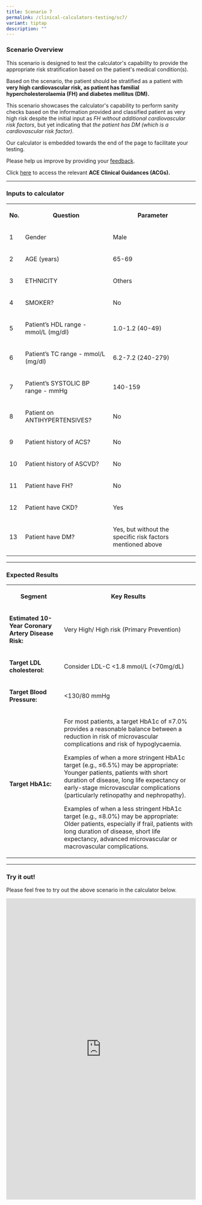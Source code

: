 ```yaml
---
title: Scenario 7
permalink: /clinical-calculators-testing/sc7/
variant: tiptap
description: ""
---
```

<h3>Scenario Overview</h3>
<p>This scenario is designed to test the calculator's capability to provide
the appropriate risk stratification based on the patient's medical condition(s).</p>
<p>Based on the scenario, the patient should be stratified as a patient with <strong>very high cardiovascular risk, as patient has familial hypercholesterolaemia (FH) and diabetes mellitus (DM).</strong>
</p>
<p>This scenario showcases the calculator's capability to perform sanity
checks based on the information provided and classified patient as very
high risk despite the initial input as<em> FH without additional cardiovascular risk factors</em>,
but yet indicating that <em>the patient has DM (which is a cardiovascular risk factor)</em>.</p>
<p>Our calculator is embedded towards the end of the page to facilitate your
testing.</p>
<p>Please help us improve by providing your <a href="/clinical-calculators-testing/fbform/" rel="noopener noreferrer nofollow" target="_blank">feedback</a>.</p>
<p>Click <a href="https://www.ace-hta.gov.sg/healthcare-professionals/ace-clinical-guidances-(acgs)#cat~ACE%20Clinical%20Guidances&amp;type~Published&amp;page~1" rel="noopener noreferrer nofollow" target="_blank">here</a> to
access the relevant <strong>ACE Clinical Guidances (ACGs).</strong>
</p>
<hr>
<h3>Inputs to calculator</h3>
<table>
<tbody>
<tr>
<th rowspan="1" colspan="1">
<p>No.</p>
</th>
<th rowspan="1" colspan="1">
<p>Question</p>
</th>
<th rowspan="1" colspan="1">
<p>Parameter</p>
</th>
</tr>
<tr>
<td rowspan="1" colspan="1">
<p>1</p>
</td>
<td rowspan="1" colspan="1">
<p>Gender</p>
</td>
<td rowspan="1" colspan="1">
<p>Male</p>
</td>
</tr>
<tr>
<td rowspan="1" colspan="1">
<p>2</p>
</td>
<td rowspan="1" colspan="1">
<p>AGE (years)</p>
</td>
<td rowspan="1" colspan="1">
<p>65-69</p>
</td>
</tr>
<tr>
<td rowspan="1" colspan="1">
<p>3</p>
</td>
<td rowspan="1" colspan="1">
<p>ETHNICITY</p>
</td>
<td rowspan="1" colspan="1">
<p>Others</p>
</td>
</tr>
<tr>
<td rowspan="1" colspan="1">
<p>4</p>
</td>
<td rowspan="1" colspan="1">
<p>SMOKER?</p>
</td>
<td rowspan="1" colspan="1">
<p>No</p>
</td>
</tr>
<tr>
<td rowspan="1" colspan="1">
<p>5</p>
</td>
<td rowspan="1" colspan="1">
<p>Patient’s HDL range - mmol/L (mg/dl)</p>
</td>
<td rowspan="1" colspan="1">
<p>1.0-1.2 (40-49)</p>
</td>
</tr>
<tr>
<td rowspan="1" colspan="1">
<p>6</p>
</td>
<td rowspan="1" colspan="1">
<p>Patient’s TC range - mmol/L (mg/dl)</p>
</td>
<td rowspan="1" colspan="1">
<p>6.2-7.2 (240-279)</p>
</td>
</tr>
<tr>
<td rowspan="1" colspan="1">
<p>7</p>
</td>
<td rowspan="1" colspan="1">
<p>Patient’s SYSTOLIC BP range - mmHg</p>
</td>
<td rowspan="1" colspan="1">
<p>140-159</p>
</td>
</tr>
<tr>
<td rowspan="1" colspan="1">
<p>8</p>
</td>
<td rowspan="1" colspan="1">
<p>Patient on ANTIHYPERTENSIVES?</p>
</td>
<td rowspan="1" colspan="1">
<p>No</p>
</td>
</tr>
<tr>
<td rowspan="1" colspan="1">
<p>9</p>
</td>
<td rowspan="1" colspan="1">
<p>Patient history of ACS?</p>
</td>
<td rowspan="1" colspan="1">
<p>No</p>
</td>
</tr>
<tr>
<td rowspan="1" colspan="1">
<p>10</p>
</td>
<td rowspan="1" colspan="1">
<p>Patient history of ASCVD?</p>
</td>
<td rowspan="1" colspan="1">
<p>No</p>
</td>
</tr>
<tr>
<td rowspan="1" colspan="1">
<p>11</p>
</td>
<td rowspan="1" colspan="1">
<p>Patient have FH?</p>
</td>
<td rowspan="1" colspan="1">
<p>No</p>
</td>
</tr>
<tr>
<td rowspan="1" colspan="1">
<p>12</p>
</td>
<td rowspan="1" colspan="1">
<p>Patient have CKD?</p>
</td>
<td rowspan="1" colspan="1">
<p>Yes</p>
</td>
</tr>
<tr>
<td rowspan="1" colspan="1">
<p>13</p>
</td>
<td rowspan="1" colspan="1">
<p>Patient have DM?</p>
</td>
<td rowspan="1" colspan="1">
<p>Yes, but without the specific risk factors mentioned above</p>
</td>
</tr>
</tbody>
</table>
<hr>
<h3>Expected Results</h3>
<p></p>
<table>
<tbody>
<tr>
<th rowspan="1" colspan="1">
<p>Segment</p>
</th>
<th rowspan="1" colspan="1">
<p>Key Results</p>
</th>
</tr>
<tr>
<td rowspan="1" colspan="1">
<p><strong>Estimated 10-Year Coronary Artery Disease Risk:</strong>
</p>
</td>
<td rowspan="1" colspan="1">
<p>Very High/ High risk (Primary Prevention)</p>
</td>
</tr>
<tr>
<td rowspan="1" colspan="1">
<p><strong>Target LDL cholesterol:</strong>
</p>
</td>
<td rowspan="1" colspan="1">
<p>Consider LDL-C &lt;1.8 mmol/L (&lt;70mg/dL)</p>
</td>
</tr>
<tr>
<td rowspan="1" colspan="1">
<p><strong>Target Blood Pressure:</strong>
</p>
</td>
<td rowspan="1" colspan="1">
<p>&lt;130/80 mmHg</p>
</td>
</tr>
<tr>
<td rowspan="1" colspan="1">
<p><strong>Target HbA1c:</strong>
</p>
</td>
<td rowspan="1" colspan="1">
<p>For most patients, a target HbA1c of ≤7.0% provides a reasonable balance
between a reduction in risk of microvascular complications and risk of
hypoglycaemia.</p>
<p></p>
<p>Examples of when a more stringent HbA1c target (e.g., ≤6.5%) may be appropriate:
Younger patients, patients with short duration of disease, long life expectancy
or early-stage microvascular complications (particularly retinopathy and
nephropathy).</p>
<p></p>
<p>Examples of when a less stringent HbA1c target (e.g., ≤8.0%) may be appropriate:
Older patients, especially if frail, patients with long duration of disease,
short life expectancy, advanced microvascular or macrovascular complications.</p>
</td>
</tr>
</tbody>
</table>
<p></p>
<hr>
<h3>Try it out!</h3>
<p>Please feel free to try out the above scenario in the calculator below.</p>
<div class="iframe-wrapper">
<iframe style="width:100%;height:800px" allowfullscreen="true" frameborder="0" src="https://www.checkfirst.gov.sg/c/2ee93260-2edb-4f62-94c5-4aa1b8fdba68"></iframe>
</div>
<p></p>